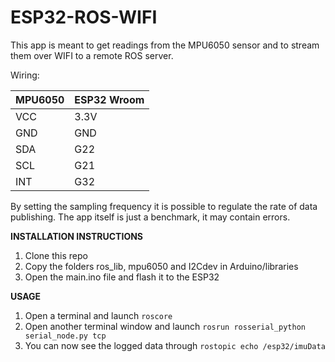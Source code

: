 # ESP32-ROS-WIFI

This app is meant to get readings from the MPU6050 sensor and to stream them over WIFI to a remote ROS server.

Wiring:

| MPU6050 | ESP32 Wroom |
| ------- | ----------- |
| VCC | 3.3V |
| GND | GND |
| SDA | G22 |
| SCL | G21 |
| INT | G32 |

By setting the sampling frequency it is possible to regulate the rate of data publishing.
The app itself is just a benchmark, it may contain errors.

**INSTALLATION INSTRUCTIONS**

1. Clone this repo  
2. Copy the folders ros_lib, mpu6050 and I2Cdev in Arduino/libraries  
3. Open the main.ino file and flash it to the ESP32

**USAGE**
1. Open a terminal and launch ``roscore``  
2. Open another terminal window and launch ``rosrun rosserial_python serial_node.py tcp``  
3. You can now see the logged data through ``rostopic echo /esp32/imuData``

